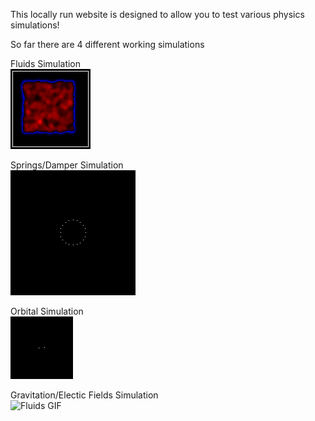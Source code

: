 This locally run website is designed to allow you to test various physics simulations!

So far there are 4 different working simulations

Fluids Simulation<br>
![Fluids GIF](https://github.com/TheWeeWum/PhysicsWebsite/blob/main/WEB/static/Images/fluid.gif)

Springs/Damper Simulation<br>
![Fluids GIF](https://github.com/TheWeeWum/PhysicsWebsite/blob/main/WEB/static/Images/bounce.gif)

Orbital Simulation<br>
![Fluids GIF](https://github.com/TheWeeWum/PhysicsWebsite/blob/main/WEB/static/Images/orbit.gif)

Gravitation/Electic Fields Simulation<br>
![Fluids GIF](https://github.com/TheWeeWum/PhysicsWebsite/blob/main/WEB/static/Images/gravsim.gif)
